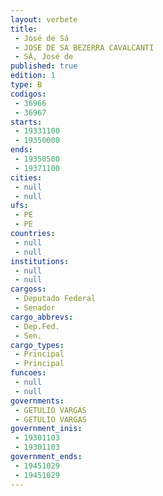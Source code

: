 ```yaml
---
layout: verbete
title:
 - José de Sá
 - JOSE DE SA BEZERRA CAVALCANTI
 - SÁ, José de 
published: true
edition: 1  
type: B
codigos: 
 - 36966
 - 36967
starts: 
 - 19331100
 - 19350000
ends: 
 - 19350500
 - 19371100
cities: 
 - null 
 - null 
ufs: 
 - PE
 - PE
countries: 
 - null 
 - null 
institutions: 
 - null 
 - null 
cargoss: 
 - Deputado Federal
 - Senador
cargo_abbrevs: 
 - Dep.Fed.
 - Sen.
cargo_types: 
 - Principal
 - Principal
funcoes: 
 - null 
 - null 
governments: 
 - GETULIO VARGAS
 - GETULIO VARGAS
government_inis: 
 - 19301103
 - 19301103
government_ends: 
 - 19451029
 - 19451029
---
```


